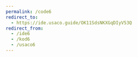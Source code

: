 ```yaml
---
permalink: /code6
redirect_to:
  - https://ide.usaco.guide/OK11SdsNKXGqDIyV53Q
redirect_from:
  - /ide6
  - /kod6
  - /usaco6
---
```


